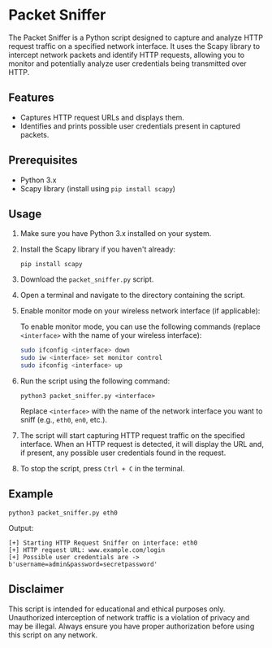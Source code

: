 # Packet Sniffer

The Packet Sniffer is a Python script designed to capture and analyze HTTP request traffic on a specified network interface. It uses the Scapy library to intercept network packets and identify HTTP requests, allowing you to monitor and potentially analyze user credentials being transmitted over HTTP.

## Features

- Captures HTTP request URLs and displays them.
- Identifies and prints possible user credentials present in captured packets.

## Prerequisites

- Python 3.x
- Scapy library (install using `pip install scapy`)

## Usage

1. Make sure you have Python 3.x installed on your system.

2. Install the Scapy library if you haven't already:
   ```
   pip install scapy
   ```

3. Download the `packet_sniffer.py` script.

4. Open a terminal and navigate to the directory containing the script.

5. Enable monitor mode on your wireless network interface (if applicable):

   To enable monitor mode, you can use the following commands (replace `<interface>` with the name of your wireless interface):

   ```sh
   sudo ifconfig <interface> down
   sudo iw <interface> set monitor control
   sudo ifconfig <interface> up
   ```

6. Run the script using the following command:
   ```
   python3 packet_sniffer.py <interface>
   ```
   Replace `<interface>` with the name of the network interface you want to sniff (e.g., `eth0`, `en0`, etc.).

7. The script will start capturing HTTP request traffic on the specified interface. When an HTTP request is detected, it will display the URL and, if present, any possible user credentials found in the request.

8. To stop the script, press `Ctrl + C` in the terminal.

## Example

```
python3 packet_sniffer.py eth0
```

Output:
```
[+] Starting HTTP Request Sniffer on interface: eth0
[+] HTTP request URL: www.example.com/login
[+] Possible user credentials are -> b'username=admin&password=secretpassword'
```

## Disclaimer

This script is intended for educational and ethical purposes only. Unauthorized interception of network traffic is a violation of privacy and may be illegal. Always ensure you have proper authorization before using this script on any network.
